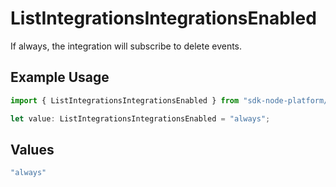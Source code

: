 # ListIntegrationsIntegrationsEnabled

If always, the integration will subscribe to delete events.

## Example Usage

```typescript
import { ListIntegrationsIntegrationsEnabled } from "sdk-node-platform/models/operations";

let value: ListIntegrationsIntegrationsEnabled = "always";
```

## Values

```typescript
"always"
```